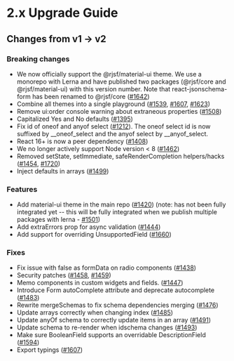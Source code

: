 # 2.x Upgrade Guide

## Changes from v1 -> v2

### Breaking changes

*   We now officially support the @rjsf/material-ui theme. We use a monorepo with Lerna and have published two packages (@rjsf/core and @rjsf/material-ui) with this version number. Note that react-jsonschema-form has been renamed to @rjsf/core ([#1642](https://github.com/rjsf-team/react-jsonschema-form/pull/1642))
*   Combine all themes into a single playground ([#1539](https://github.com/rjsf-team/react-jsonschema-form/pull/1539), [#1607](https://github.com/rjsf-team/react-jsonschema-form/pull/1607), [#1623](https://github.com/rjsf-team/react-jsonschema-form/pull/1623))
*   Remove ui:order console warning about extraneous properties ([#1508](https://github.com/rjsf-team/react-jsonschema-form/pull/1508))
*   Capitalized Yes and No defaults ([#1395](https://github.com/rjsf-team/react-jsonschema-form/pull/1395))
*   Fix id of oneof and anyof select ([#1212](https://github.com/rjsf-team/react-jsonschema-form/pull/1212)). The oneof select id is now suffixed by \_\_oneof\_select and the anyof select by \_\_anyof\_select.
*   React 16+ is now a peer dependency ([#1408](https://github.com/rjsf-team/react-jsonschema-form/pull/1408))
*   We no longer actively support Node version < 8 ([#1462](https://github.com/rjsf-team/react-jsonschema-form/pull/1462))
*   Removed setState, setImmediate, safeRenderCompletion helpers/hacks ([#1454](https://github.com/rjsf-team/react-jsonschema-form/pull/1454), [#1720](https://github.com/rjsf-team/react-jsonschema-form/pull/1720))
*   Inject defaults in arrays ([#1499](https://github.com/rjsf-team/react-jsonschema-form/pull/1499))

### Features

*   Add material-ui theme in the main repo ([#1420](https://github.com/rjsf-team/react-jsonschema-form/pull/1420)) (note: has not been fully integrated yet -- this will be fully integrated when we publish multiple packages with lerna - [#1501](https://github.com/rjsf-team/react-jsonschema-form/pull/1501))
*   Add extraErrors prop for async validation ([#1444](https://github.com/rjsf-team/react-jsonschema-form/pull/1444))
*   Add support for overriding UnsupportedField ([#1660](https://github.com/rjsf-team/react-jsonschema-form/pull/1660))

### Fixes

*   Fix issue with false as formData on radio components ([#1438](https://github.com/rjsf-team/react-jsonschema-form/pull/1438))
*   Security patches ([#1458](https://github.com/rjsf-team/react-jsonschema-form/pull/1458), [#1459](https://github.com/rjsf-team/react-jsonschema-form/pull/1459))
*   Memo components in custom widgets and fields. ([#1447](https://github.com/rjsf-team/react-jsonschema-form/pull/1447))
*   Introduce Form autoComplete attribute and deprecate autocomplete ([#1483](https://github.com/rjsf-team/react-jsonschema-form/pull/1483))
*   Rewrite mergeSchemas to fix schema dependencies merging ([#1476](https://github.com/rjsf-team/react-jsonschema-form/pull/1476))
*   Update arrays correctly when changing index ([#1485](https://github.com/rjsf-team/react-jsonschema-form/pull/1485))
*   Update anyOf schema to correctly update items in an array ([#1491](https://github.com/rjsf-team/react-jsonschema-form/pull/1491))
*   Update schema to re-render when idschema changes ([#1493](https://github.com/rjsf-team/react-jsonschema-form/pull/1493))
*   Make sure BooleanField supports an overridable DescriptionField ([#1594](https://github.com/rjsf-team/react-jsonschema-form/pull/1594))
*   Export typings ([#1607](https://github.com/rjsf-team/react-jsonschema-form/pull/1607))

